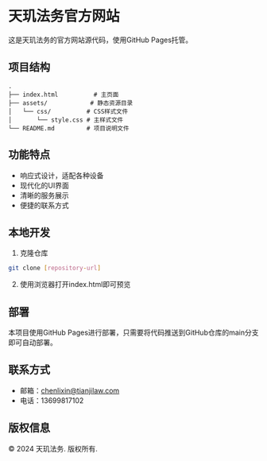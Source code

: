 # 天玑法务官方网站

这是天玑法务的官方网站源代码，使用GitHub Pages托管。

## 项目结构

```
.
├── index.html          # 主页面
├── assets/            # 静态资源目录
│   └── css/          # CSS样式文件
│       └── style.css # 主样式文件
└── README.md         # 项目说明文件
```

## 功能特点

- 响应式设计，适配各种设备
- 现代化的UI界面
- 清晰的服务展示
- 便捷的联系方式

## 本地开发

1. 克隆仓库
```bash
git clone [repository-url]
```

2. 使用浏览器打开index.html即可预览

## 部署

本项目使用GitHub Pages进行部署，只需要将代码推送到GitHub仓库的main分支即可自动部署。

## 联系方式

- 邮箱：chenlixin@tianjilaw.com
- 电话：13699817102

## 版权信息

© 2024 天玑法务. 版权所有. 